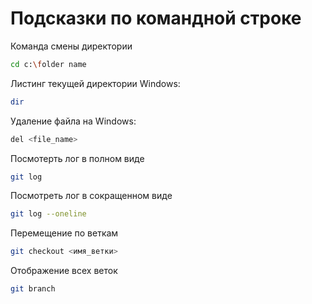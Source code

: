 # Подсказки по командной строке

Команда смены директории
```sh
cd c:\folder name
```

Листинг текущей директории Windows:
```sh
dir
```

Удаление файла на Windows:
```sh
del <file_name>
```

Посмотерть лог в полном виде
```sh
git log
```

Посмотреть лог в сокращенном виде
```sh
git log --oneline
```

Перемещение по веткам
```sh
git checkout <имя_ветки>
```

Отображение всех веток
```sh
git branch
```

